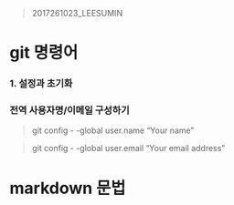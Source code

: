 > 2017261023_LEESUMIN

# git 명령어

### 1. 설정과 초기화
### 전역 사용자명/이메일 구성하기
> git config - -global user.name “Your name”

> git config - -global user.email “Your email address”

# markdown 문법
